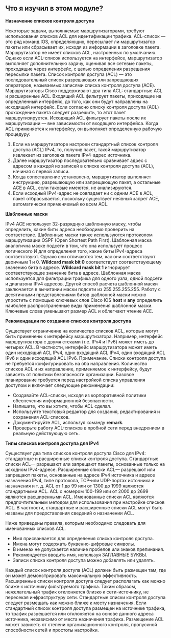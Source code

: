 <!-- 4.5.1 -->
##  Что я изучил в этом модуле?

**Назначение списков контроля доступа**

Некоторые задачи, выполняемые маршрутизаторами, требуют использования списков ACL для идентификации трафика. ACL-список — это ряд команд IOS, определяющих, пересылает ли маршрутизатор пакеты или сбрасывает их, исходя из информации в заголовке пакета. Маршрутизатор не имеет списков ACL, настроенных по умолчанию. Однако если ACL-список используется на интерфейсе, маршрутизатор выполняет дополнительную задачу, оценивая все сетевые пакеты, проходящие через интерфейс, с целью определения разрешения пересылки пакета. Список контроля доступа (ACL) — это последовательный список разрешающих или запрещающих операторов, называемых записями списка контроля доступа (ACE). Маршрутизаторы Cisco поддерживают два типа ACL: стандартные ACL и расширенные ACL. Входящий ACL фильтрует пакеты, приходящие на определенный интерфейс, до того, как они будут направлены на исходящий интерфейс. Если согласно списку контроля доступа (ACL) прохождение пакета следует разрешить, то этот пакет маршрутизируется. Исходящий ACL фильтрует пакеты после их маршрутизации — вне зависимости от входящего интерфейса. Когда ACL применяется к интерфейсу, он выполняет определенную рабочую процедуру:

1.  Если на маршрутизаторе настроен стандартный список контроля доступа (ACL) IPv4, то, получив пакет, такой маршрутизатор извлекает из заголовка пакета IPv4-адрес источника.
2.  Далее маршрутизатор последовательно сравнивает адрес с адресом в каждой из записей в списке контроля доступа (ACL), начиная с первой записи.
3.  Когда сопоставление установлено, маршрутизатор выполняет инструкцию, разрешающую или запрещающую пакет, а остальные ACE в ACL, если таковые имеются, не анализируются.
4.  Если исходный IPv4-адрес не совпадает ни с одним ACE в ACL, пакет отбрасывается, поскольку существует неявный запрет ACE, автоматически применяемый ко всем ACL.

**Шаблонные маски**

IPv4 ACE использует 32-разрядную шаблонную маску, чтобы определить, какие биты адреса необходимо проверить на соответствие. Шаблонные маски также используются протоколом маршрутизации OSPF (Open Shortest Path First). Шаблонная маска аналогична маске подсети в том, что она использует процесс логического И  для определения того, какие биты IPv4-адреса соответствуют. Однако они отличаются тем, как они соответствуют двоичным 1 и 0. **Wildcard mask bit 0** соответствует соответствующему значению бита в адресе. **Wildcard mask bit 1** игнорирует соответствующее значение бита в адресе. Шаблонная маска используется для фильтрации трафика для одного узла, одной подсети и диапазона IPv4 адресов. Другой способ расчета шаблонной маски заключается в вычитании маски подсети из 255.255.255.255. Работу с десятичными представлениями битов шаблонной маски можно упростить с помощью ключевых слов Cisco IOS **host** и **any** определить наиболее распространенные виды применения шаблонной маски. Ключевые слова уменьшают размер ACL и облегчают чтение ACE.

**Рекомендации по созданию списков контроля доступа**

Существует ограничение на количество списков ACL, которые могут быть применены к интерфейсу маршрутизатора. Например, интерфейс маршрутизатора с двумя стеками (т.е. IPv4 и IPv6) может иметь до четырех ACL. В частности, интерфейс маршрутизатора может иметь один исходящий ACL IPv4, один входящий ACL IPv4, один входящий ACL IPv6 и один исходящий ACL IPv6. Примечание. Списки контроля доступа не требуется конфигурировать на оба направления. Количество списков ACL и их направление, применяемое к интерфейсу, будут зависеть от политики безопасности организации. Базовое планирование требуется перед настройкой списка управления доступом и включает следующие рекомендации:

* Создавайте ACL-списки, исходя из корпоративной политики обеспечения информационной безопасности.
* Напишите, что вы хотите, чтобы ACL сделал.
* Используйте текстовый редактор для создания, редактирования и сохранения ACL-списков.
* Документируйте ACL, используя команду **remark**.
* Проверьте работу ACL-списков в пробной сети перед внедрением в реальную действующую сеть.

**Типы списков контроля доступа для IPv4**

Существует два типа списков контроля доступа Cisco для IPv4: стандартные и расширенные списки контроля доступа. Стандартные списки ACL— разрешают или запрещают пакеты, основанные только на исходном IPv4-адресе. Расширенные списки ACL— разрешают или запрещают пакеты, основанные на адресе IPv4 источника и адресе назначения IPv4, типе протокола, TCP-или UDP-портах источника и назначения и т. д. ACL от 1 до 99 или от 1300 до 1999 являются стандартными ACL. ACL с номером 100-199 или от 2000 до 2699 являются расширенными ACL. Именованные списки ACL являются предпочтительным методом для использования при настройке списков ACL. В частности, стандартные и расширенные списки ACL могут быть названы для предоставления сведений о назначении ACL.

Ниже приведены правила, которым необходимо следовать для именованных списков ACL.

* Имя присваивается для определения списка контроля доступа.
* Имена могут содержать буквенно-цифровые символы.
* В именах не допускается наличие пробелов или знаков препинания.
* Рекомендуется вводить имя, используя ЗАГЛАВНЫЕ БУКВЫ.
* Записи списка контроля доступа можно добавлять или удалять.

Каждый список контроля доступа (ACL) должен быть размещен там, где он может демонстрировать максимальную эффективность. Расширенные списки контроля доступа следует располагать как можно ближе к источнику фильтруемого трафика. Таким образом, нежелательный трафик отклоняется близко к сети-источнику, не пересекая инфраструктуру сети. Стандартные списки контроля доступа следует размещать как можно ближе к месту назначения. Если стандартный список контроля доступа размещен на источнике трафика, то трафик разрешается или отклоняется на основе данного адреса источника, независимо от места назначения трафика. Размещение ACL может зависеть от степени организационного контроля, пропускной способности сетей и простоты настройки.

<!-- 4.5.2 -->
<!-- quiz -->

